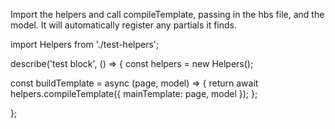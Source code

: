 Import the helpers and call compileTemplate, passing in the hbs file, and the model. It will automatically register any partials it finds.

import Helpers from './test-helpers';

describe('test block', () => {
  const helpers = new Helpers();
  	
   const buildTemplate = async (page, model) => {
  		return await helpers.compileTemplate({
  			mainTemplate: page,
  			model
  		});
  };

};
  
